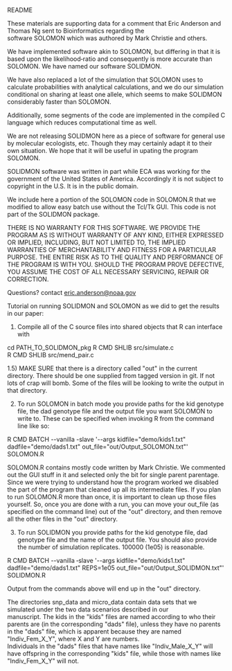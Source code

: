 README

These  materials  are supporting data for a comment that Eric 
Anderson and Thomas Ng sent to Bioinformatics regarding  the  
software SOLOMON which was authored by Mark Christie and others.

We  have  implemented  software akin to SOLOMON, but differing in
that it is based upon the likelihood‐ratio  and  consequently  is
more accurate than SOLOMON.  We have named our software SOLIDMON.

We have also replaced a lot of the simulation that  SOLOMON  uses
to  calculate  probabilities with analytical calculations, and we
do our simulation conditional on sharing  at  least  one  allele,
which seems to make SOLIDMON considerably faster than SOLOMON.

Additionally,  some  segments  of the code are implemented in the
compiled C language which reduces computational time as well.

We are not releasing SOLIDMON here as a  piece  of  software  for
general  use  by molecular ecologists, etc.  Though they may
certainly adapt it to their own situation.  We hope that it will  be
useful in upating the program SOLOMON.

SOLIDMON  software  was written in part while ECA was working for
the government of the United States of America.   Accordingly  it
is  not subject to copyright in the U.S.  It is in the public domain.

We include here a portion of the SOLOMON code in  SOLOMON.R  that
we  modified to allow easy batch use without the Tcl/Tk GUI. This
code is not part of the SOLIDMON package.

THERE IS NO WARRANTY FOR THIS SOFTWARE. WE  PROVIDE  THE  PROGRAM
AS IS  WITHOUT  WARRANTY  OF ANY KIND, EITHER EXPRESSED OR IMPLIED,
INCLUDING, BUT NOT LIMITED TO, THE IMPLIED  WARRANTIES  OF
MERCHANTABILITY  AND FITNESS FOR A PARTICULAR PURPOSE. THE ENTIRE
RISK AS TO THE QUALITY AND PERFORMANCE OF  THE  PROGRAM  IS  WITH
YOU.  SHOULD  THE PROGRAM PROVE DEFECTIVE, YOU ASSUME THE COST OF
ALL NECESSARY SERVICING, REPAIR OR CORRECTION.


Questions? contact  eric.anderson@noaa.gov



Tutorial on running SOLIDMON and SOLOMON as we did to get the
results in our paper:


1)  Compile  all of the C source files into shared objects that R
can interface with

cd PATH_TO_SOLIDMON_pkg
R CMD SHLIB src/simulate.c  
R  CMD  SHLIB src/mend_pair.c



1.5) MAKE SURE that there is a directory called "out" in the current
directory.  There should be one supplied from tagged version in git.  If not
lots of crap will bomb.  Some of the files will be looking to write 
the output in that directory.


2)  To  run  SOLOMON  in batch mode you provide paths for the kid
genotype file, the dad genotype file and the output file you want
SOLOMON  to write to. These can be specified when invoking R from
the command line like so:

R CMD BATCH  --vanilla  -slave  '--args  kidfile="demo/kids1.txt" dadfile="demo/dads1.txt"  out_file="out/Output_SOLOMON.txt"'  SOLOMON.R

SOLOMON.R contains mostly code written by Mark Christie.  We 
commented out the GUI stuff in it and selected only the bit for 
single parent parentage.  Since we were trying to understand how the
program  worked  we disabled the part of the program that cleaned
up all its intermediate files.  If you plan to run SOLOMON.R more
than once, it is important to clean up those files yourself.  So,
once you are done with a run, you  can  move  your  out_file  (as
specified  on  the  command line) out of the "out" directory, and
then remove all the other files in the "out" directory.


3) To run SOLIDMON you provide paths for the kid  genotype  file,
dad genotype file and the name of the output file. You should 
also provide the number of simulation replicates.   100000   (1e05)
is reasonable.

R  CMD  BATCH  --vanilla  ‐slave '--args kidfile="demo/kids1.txt" dadfile="demo/dads1.txt"  REPS=1e05   out_file="out/Output_SOLIDMON.txt"' SOLIDMON.R


Output from the commands above will end up in the "out" directory. 



The directories snp_data and micro_data contain data sets that we
simulated under the two data scenarios  described  in  our  
manuscript.   The kids in the "kids" files are named according to who
their parents are (in the corresponding "dads" file), unless they
have  no  parents  in  the "dads" file, which is apparent because
they are named "Indiv_Fem_X_Y", where X and Y are numbers.  
Individuals in the "dads" files that have names like "Indiv_Male_X_Y"
will have offspring in the corresponding "kids" file, while those
with names like "Indiv_Fem_X_Y" will not.
